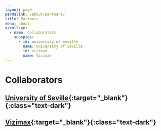 ```yaml
---
layout: page
permalink: /about/partners/
title: Partners
menu: about
scrollspy:
  - name: Collaborators
    subspies:
      - id: university-of-seville
        name: University of Seville
      - id: vizimax
        name: Vizimax
---
```


# Collaborators

## [University of Seville](http://www.us.es/){:target="_blank"}{:class="text-dark"}

## [Vizimax](https://www.vizimax.com/){:target="_blank"}{:class="text-dark"}

